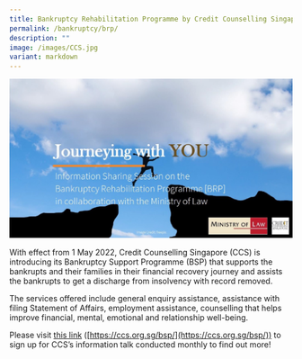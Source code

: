 ```yaml
---
title: Bankruptcy Rehabilitation Programme by Credit Counselling Singapore (CCS)
permalink: /bankruptcy/brp/
description: ""
image: /images/CCS.jpg
variant: markdown
---
```

<div class="image">
 <img src="/images/CCS.jpg">
</div>

With effect from 1 May 2022, Credit Counselling Singapore (CCS) is introducing its Bankruptcy Support Programme (BSP) that supports the bankrupts and their families in their financial recovery journey and assists the bankrupts to get a discharge from insolvency with record removed. <br>

The services offered include general enquiry assistance, assistance with filing Statement of Affairs, employment assistance, counselling that helps improve financial, mental, emotional and relationship well-being. 

Please visit [this link](https://ccs.org.sg/bsp/) ([https://ccs.org.sg/bsp/](https://ccs.org.sg/bsp/)) to sign up for CCS’s information talk conducted monthly to find out more!<br>
